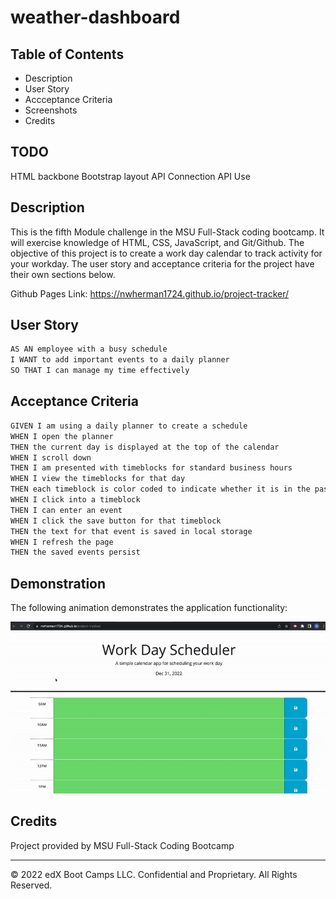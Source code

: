 # weather-dashboard

## Table of Contents

- Description
- User Story
- Accceptance Criteria
- Screenshots
- Credits

## TODO

HTML backbone
Bootstrap layout
API Connection
API Use

## Description

This is the fifth Module challenge in the MSU Full-Stack coding bootcamp. It will exercise knowledge of HTML, CSS, JavaScript, and Git/Github. The objective of this project is to create a work day calendar to track activity for your workday. The user story and acceptance criteria for the project have their own sections below.

Github Pages Link: https://nwherman1724.github.io/project-tracker/

## User Story

```md
AS AN employee with a busy schedule
I WANT to add important events to a daily planner
SO THAT I can manage my time effectively
```

## Acceptance Criteria

```md
GIVEN I am using a daily planner to create a schedule
WHEN I open the planner
THEN the current day is displayed at the top of the calendar
WHEN I scroll down
THEN I am presented with timeblocks for standard business hours
WHEN I view the timeblocks for that day
THEN each timeblock is color coded to indicate whether it is in the past, present, or future
WHEN I click into a timeblock
THEN I can enter an event
WHEN I click the save button for that timeblock
THEN the text for that event is saved in local storage
WHEN I refresh the page
THEN the saved events persist
```

## Demonstration

The following animation demonstrates the application functionality:

![A user clicks on slots on the color-coded calendar and edits the events.](./Assets/project-tracker-demo.gif)

## Credits

Project provided by MSU Full-Stack Coding Bootcamp

- - -
© 2022 edX Boot Camps LLC. Confidential and Proprietary. All Rights Reserved.
